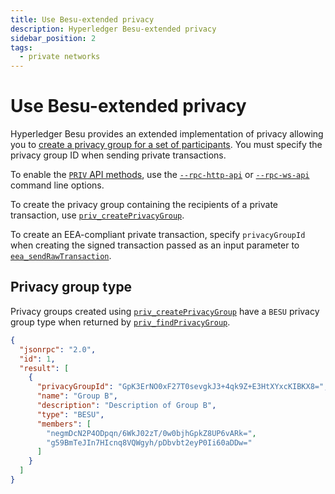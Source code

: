 ```yaml
---
title: Use Besu-extended privacy
description: Hyperledger Besu-extended privacy
sidebar_position: 2
tags:
  - private networks
---
```


# Use Besu-extended privacy

Hyperledger Besu provides an extended implementation of privacy allowing you to [create a privacy group for a set of participants](../../concepts/privacy/privacy-groups.md). You must specify the privacy group ID when sending private transactions.

To enable the [`PRIV` API methods](../../reference/api/index.md#priv-methods), use the [`--rpc-http-api`](../../../public-networks/reference/cli/options.md#rpc-http-api) or [`--rpc-ws-api`](../../../public-networks/reference/cli/options.md#rpc-ws-api) command line options.

To create the privacy group containing the recipients of a private transaction, use [`priv_createPrivacyGroup`](../../reference/api/index.md#priv_createprivacygroup).

To create an EEA-compliant private transaction, specify `privacyGroupId` when creating the signed transaction passed as an input parameter to [`eea_sendRawTransaction`](../../reference/api/index.md#eea_sendrawtransaction).

## Privacy group type

Privacy groups created using [`priv_createPrivacyGroup`](../../reference/api/index.md#priv_createprivacygroup) have a `BESU` privacy group type when returned by [`priv_findPrivacyGroup`](../../reference/api/index.md#priv_findprivacygroup).

```json
{
  "jsonrpc": "2.0",
  "id": 1,
  "result": [
    {
      "privacyGroupId": "GpK3ErNO0xF27T0sevgkJ3+4qk9Z+E3HtXYxcKIBKX8=",
      "name": "Group B",
      "description": "Description of Group B",
      "type": "BESU",
      "members": [
        "negmDcN2P4ODpqn/6WkJ02zT/0w0bjhGpkZ8UP6vARk=",
        "g59BmTeJIn7HIcnq8VQWgyh/pDbvbt2eyP0Ii60aDDw="
      ]
    }
  ]
}
```
